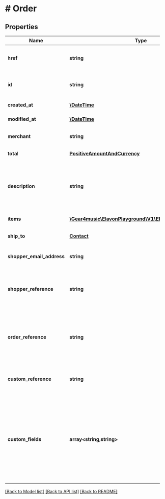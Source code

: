 # # Order

## Properties

Name | Type | Description | Notes
------------ | ------------- | ------------- | -------------
**href** | **string** | Order [Resource URL](#section/Overview/Values) (self link) | [optional] [readonly]
**id** | **string** | Order [Resource ID](#section/Overview/Values) assigned by server. | [optional] [readonly]
**created_at** | [**\DateTime**](\DateTime.md) | Creation timestamp | [optional] [readonly]
**modified_at** | [**\DateTime**](\DateTime.md) | Modification timestamp | [optional] [readonly]
**merchant** | **string** | Merchant [Resource URL](#section/Overview/Values) | [optional] [readonly]
**total** | [**PositiveAmountAndCurrency**](PositiveAmountAndCurrency.md) | Total for all items | [optional] [readonly]
**description** | **string** | Description, which appears on the dashboard and might appear on receipts | [optional] [readonly]
**items** | [**\Gear4music\ElavonPlayground\V1\EPG\Model\OrderItem[]**](OrderItem.md) | Line items, 64 max | [optional] [readonly]
**ship_to** | [**Contact**](Contact.md) | Shipping contact details | [optional] [readonly]
**shopper_email_address** | **string** | Shopper&#39;s email address | [optional] [readonly]
**shopper_reference** | **string** | Optional reference provided by the shopper, such as a purchase order | [optional] [readonly]
**order_reference** | **string** | Optional order reference which we&#39;ll display in the merchant dashboard. | [optional] [readonly]
**custom_reference** | **string** | Optional reference provided by the merchant | [optional]
**custom_fields** | **array<string,string>** | Custom fields, an object containing arbitrary string values.  Field names and values must not exceed 64 and 1024 characters, respectively. | [optional]

[[Back to Model list]](../../README.md#models) [[Back to API list]](../../README.md#endpoints) [[Back to README]](../../README.md)
